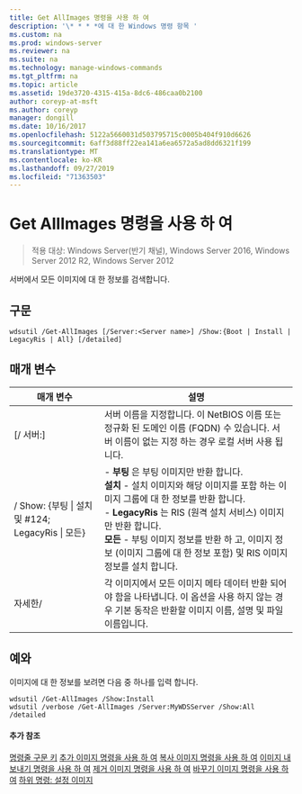 ```yaml
---
title: Get AllImages 명령을 사용 하 여
description: '\* * * *에 대 한 Windows 명령 항목 '
ms.custom: na
ms.prod: windows-server
ms.reviewer: na
ms.suite: na
ms.technology: manage-windows-commands
ms.tgt_pltfrm: na
ms.topic: article
ms.assetid: 19de3720-4315-415a-8dc6-486caa0b2100
author: coreyp-at-msft
ms.author: coreyp
manager: dongill
ms.date: 10/16/2017
ms.openlocfilehash: 5122a5660031d503795715c0005b404f910d6626
ms.sourcegitcommit: 6aff3d88ff22ea141a6ea6572a5ad8dd6321f199
ms.translationtype: MT
ms.contentlocale: ko-KR
ms.lasthandoff: 09/27/2019
ms.locfileid: "71363503"
---
```

# <a name="using-the-get-allimages-command"></a>Get AllImages 명령을 사용 하 여

>적용 대상: Windows Server(반기 채널), Windows Server 2016, Windows Server 2012 R2, Windows Server 2012

서버에서 모든 이미지에 대 한 정보를 검색합니다.
## <a name="syntax"></a>구문
```
wdsutil /Get-AllImages [/Server:<Server name>] /Show:{Boot | Install | LegacyRis | All} [/detailed]
```
## <a name="parameters"></a>매개 변수
|매개 변수|설명|
|-------|--------|
|[/ 서버:<Server name>]|서버 이름을 지정합니다. 이 NetBIOS 이름 또는 정규화 된 도메인 이름 (FQDN) 수 있습니다. 서버 이름이 없는 지정 하는 경우 로컬 서버 사용 됩니다.|
|/ Show: {부팅 &#124; 설치 및 #124; LegacyRis &#124; 모든}|-   **부팅** 은 부팅 이미지만 반환 합니다.<br />**설치** -   설치 이미지와 해당 이미지를 포함 하는 이미지 그룹에 대 한 정보를 반환 합니다.<br />-   **LegacyRis** 는 RIS (원격 설치 서비스) 이미지만 반환 합니다.<br />**모든** -   부팅 이미지 정보를 반환 하 고, 이미지 정보 (이미지 그룹에 대 한 정보 포함) 및 RIS 이미지 정보를 설치 합니다.|
|자세한/|각 이미지에서 모든 이미지 메타 데이터 반환 되어야 함을 나타냅니다. 이 옵션을 사용 하지 않는 경우 기본 동작은 반환할 이미지 이름, 설명 및 파일 이름입니다.|
## <a name="BKMK_examples"></a>예와
이미지에 대 한 정보를 보려면 다음 중 하나를 입력 합니다.
```
wdsutil /Get-AllImages /Show:Install
wdsutil /verbose /Get-AllImages /Server:MyWDSServer /Show:All /detailed
```
#### <a name="additional-references"></a>추가 참조
[명령줄 구문 키](command-line-syntax-key.md)
[추가 이미지 명령을 사용 하 여](using-the-add-image-command.md)
[복사 이미지 명령을 사용 하 여](using-the-copy-image-command.md)
[이미지 내보내기 명령을 사용 하 여](using-the-export-image-command.md)
[제거 이미지 명령을 사용 하 여](using-the-remove-image-command.md)
[바꾸기 이미지 명령을 사용 하 여](using-the-replace-image-command.md)
[하위 명령: 설정 이미지](subcommand-set-image.md)
